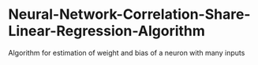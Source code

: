 # Neural-Network-Correlation-Share-Linear-Regression-Algorithm
Algorithm for estimation of weight and bias of a neuron with many inputs
